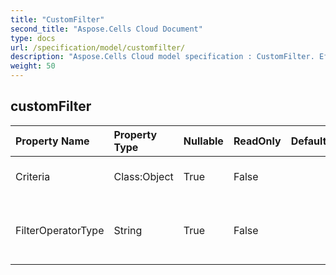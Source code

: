 ```yaml
---
title: "CustomFilter"
second_title: "Aspose.Cells Cloud Document"
type: docs
url: /specification/model/customfilter/
description: "Aspose.Cells Cloud model specification : CustomFilter. Effortlessly handle Excel and other spreadsheet documents with features like opening, generating, editing, splitting, merging, comparing, and converting."
weight: 50
---
```


## **customFilter**

 

| Property Name | Property Type | Nullable |  ReadOnly | DefaultValue | Description | 
| :- | :- | :- |:- |  :- | :- |
| Criteria | Class:Object | True |  False |  | Gets and sets the criteria.  |  
| FilterOperatorType | String | True |  False |  | Gets and sets the filter operator type.  |  

